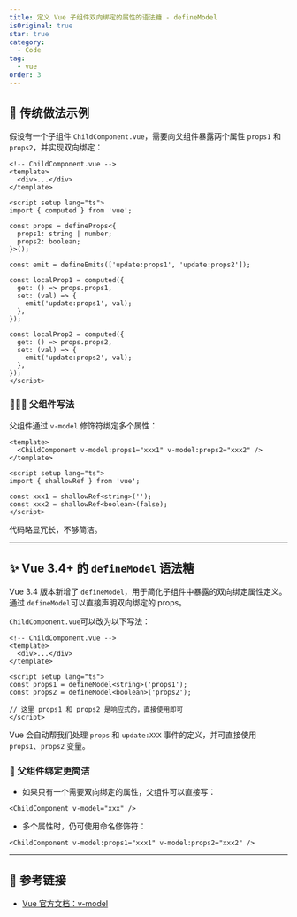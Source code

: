 ```yaml
---
title: 定义 Vue 子组件双向绑定的属性的语法糖 - defineModel
isOriginal: true
star: true
category:
  - Code
tag:
  - vue
order: 3
---
```


## 🚀 传统做法示例

假设有一个子组件 `ChildComponent.vue`，需要向父组件暴露两个属性 `props1` 和 `props2`，并实现双向绑定：

```vue
<!-- ChildComponent.vue -->
<template>
  <div>...</div>
</template>

<script setup lang="ts">
import { computed } from 'vue';

const props = defineProps<{
  props1: string | number;
  props2: boolean;
}>();

const emit = defineEmits(['update:props1', 'update:props2']);

const localProp1 = computed({
  get: () => props.props1,
  set: (val) => {
    emit('update:props1', val);
  },
});

const localProp2 = computed({
  get: () => props.props2,
  set: (val) => {
    emit('update:props2', val);
  },
});
</script>
```

### 👨‍👩‍👧 父组件写法

父组件通过 `v-model` 修饰符绑定多个属性：

```vue
<template>
  <ChildComponent v-model:props1="xxx1" v-model:props2="xxx2" />
</template>

<script setup lang="ts">
import { shallowRef } from 'vue';

const xxx1 = shallowRef<string>('');
const xxx2 = shallowRef<boolean>(false);
</script>
```

代码略显冗长，不够简洁。

---

## ✨ Vue 3.4+ 的 `defineModel` 语法糖

Vue 3.4 版本新增了 `defineModel`，用于简化子组件中暴露的双向绑定属性定义。通过 `defineModel`可以直接声明双向绑定的 props。

`ChildComponent.vue`可以改为以下写法：

```vue
<!-- ChildComponent.vue -->
<template>
  <div>...</div>
</template>

<script setup lang="ts">
const props1 = defineModel<string>('props1');
const props2 = defineModel<boolean>('props2');

// 这里 props1 和 props2 是响应式的，直接使用即可
</script>
```

Vue 会自动帮我们处理 `props` 和 `update:XXX` 事件的定义，并可直接使用 `props1`、`props2` 变量。

### 🎯 父组件绑定更简洁

- 如果只有一个需要双向绑定的属性，父组件可以直接写：

```vue
<ChildComponent v-model="xxx" />
```

- 多个属性时，仍可使用命名修饰符：

```vue
<ChildComponent v-model:props1="xxx1" v-model:props2="xxx2" />
```

---

## 🔗 参考链接

- [Vue 官方文档：v-model](https://vuejs.org/guide/components/v-model.html)